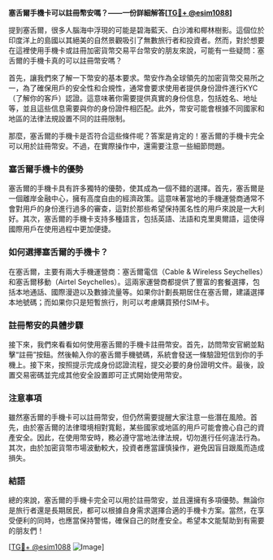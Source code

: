 **塞舌爾手機卡可以註冊幣安嗎？——一份詳細解答[[TG💪+ @esim1088](https://t.me/s/esim1088)]**

提到塞舌爾，很多人腦海中浮現的可能是碧海藍天、白沙滩和椰林樹影。這個位於印度洋上的島國以其絕美的自然景觀吸引了無數旅行者和投資者。然而，對於想要在這裡使用手機卡或註冊加密貨幣交易平台幣安的朋友來說，可能有一些疑問：塞舌爾的手機卡真的可以註冊幣安嗎？

首先，讓我們來了解一下幣安的基本要求。幣安作為全球領先的加密貨幣交易所之一，為了確保用戶的安全性和合規性，通常會要求使用者提供身份證件進行KYC（了解你的客戶）認證。這意味著你需要提供真實的身份信息，包括姓名、地址等，並且這些信息需要與你的身份證件相匹配。此外，幣安可能會根據不同國家和地區的法律法規設置不同的註冊限制。

那麼，塞舌爾的手機卡是否符合這些條件呢？答案是肯定的！塞舌爾的手機卡完全可以用於註冊幣安。不過，在實際操作中，還需要注意一些細節問題。

### 塞舌爾手機卡的優勢

塞舌爾的手機卡具有許多獨特的優勢，使其成為一個不錯的選擇。首先，塞舌爾是一個離岸金融中心，擁有高度自由的經濟政策。這意味著當地的手機運營商通常不會對用戶的身份進行過多的審查，這對於那些希望保持匿名性的用戶來說是一大利好。其次，塞舌爾的手機卡支持多種語言，包括英語、法語和克里奧爾語，這使得國際用戶在使用過程中更加便捷。

### 如何選擇塞舌爾的手機卡？

在塞舌爾，主要有兩大手機運營商：塞舌爾電信（Cable & Wireless Seychelles）和塞舌爾移動（Airtel Seychelles）。這兩家運營商都提供了豐富的套餐選擇，包括本地通話、國際漫遊以及數據流量等。如果你計劃長期居住在塞舌爾，建議選擇本地號碼；而如果你只是短暫旅行，則可以考慮購買預付SIM卡。

### 註冊幣安的具體步驟

接下來，我們來看看如何使用塞舌爾的手機卡註冊幣安。首先，訪問幣安官網並點擊“註冊”按鈕。然後輸入你的塞舌爾手機號碼，系統會發送一條驗證短信到你的手機上。接下來，按照提示完成身份認證流程，提交必要的身份證明文件。最後，設置交易密碼並完成其他安全設置即可正式開始使用幣安。

### 注意事項

雖然塞舌爾的手機卡可以註冊幣安，但仍然需要提醒大家注意一些潛在風險。首先，由於塞舌爾的法律環境相對寬鬆，某些國家或地區的用戶可能會擔心自己的資產安全。因此，在使用幣安時，務必遵守當地法律法規，切勿進行任何違法行為。其次，由於加密貨幣市場波動較大，投資者應當謹慎操作，避免因盲目跟風而造成損失。

### 結語

總的來說，塞舌爾的手機卡完全可以用於註冊幣安，並且還擁有多項優勢。無論你是旅行者還是長期居民，都可以根據自身需求選擇合適的手機卡方案。當然，在享受便利的同時，也應當保持警惕，確保自己的財產安全。希望本文能幫助到有需要的朋友們！

[[TG💪+ @esim1088](https://t.me/s/esim1088) ![Image](https://i.postimg.cc/4NQfJmqS/Snipaste-2025-05-13-00-14-12.png)]